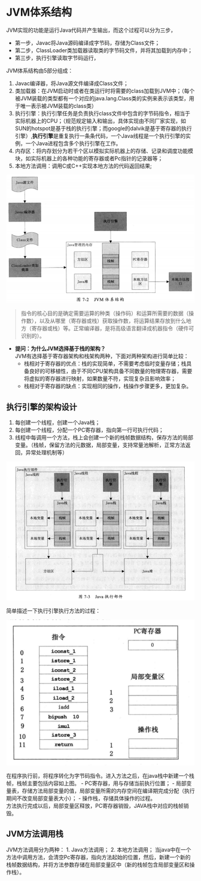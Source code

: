 # JVM体系结构
JVM实现的功能是运行Java代码并产生输出，而这个过程可以分为三步，
- 第一步，Javac将Java源码编译成字节码，存储为Class文件；
- 第二步，ClassLoader类加载器读取类的字节码文件，并将其加载到内存中；
- 第三步，执行引擎读取字节码运行，

JVM体系结构由5部分组成：
1. Javac编译器，将Java源文件编译成Class文件；
2. 类加载器：在JVM启动时或者在类运行时将需要的class加载到JVM中；（每个被JVM装载的类型都有一个对应的java.lang.Class类的实例来表示该类型，用于唯一表示被JVM装载的class类）
3. 执行引擎：执行引擎任务是负责执行class文件中包含的字节码指令，相当于实际机器上的CPU；（规范规定输入和输出，具体实现由不同厂家实现，如SUN的hotspot是基于栈的执行引擎；而google的dalvik是基于寄存器的执行引擎）,**执行引擎**是重复执行一条条代码，一个Java线程是一个执行引擎的实例，一个Java进程包含多个执行引擎在工作。
4. 内存区：将内存划分为若干个区以模拟实际机器上的存储、记录和调度功能模块，如实际机器上的各种功能的寄存器或者Pc指针的记录器等；
5. 本地方法调用：调用C或C++实现本地方法的代码返回结果;

![](/images/application/jvm/jvm-arch.png)

> 指令的核心目的是确定需要运算的种类（操作码）和运算所需要的数据（操作数），以及从哪里（寄存器或栈）获取操作数，将运算结果存放到什么地方（寄存器或栈）等。正常编译器，是将高级语言翻译成机器指令（硬件可识别的）。

- **提问：为什么JVM选择基于栈的架构？** <br>
JVM有选择基于寄存器架构和栈架构两种，下面对两种架构进行简单比较：
    - 栈相对于寄存器的优点：栈的实现简单，不需要考虑临时变量存储；栈具备良好的可移植性，由于不同CPU架构具备不同数量的物理寄存器，需要将虚拟的寄存器进行映射，如果数量不符，实现复杂且影响效率；
    - 栈相对于寄存器的缺点：实现相同的操作，栈操作步骤更多，更加复杂。

## 执行引擎的架构设计
1. 每创建一个线程，创建一个Java栈；
2. 每创建一个线程，分配一个PC寄存器，指向第一行可执行代码；
3. 线程中每调用一个方法，栈上会创建一个新的栈帧数据结构，保存方法的局部变量。（栈帧，保留方法的元数据，局部变量，支持常量池解析，正常方法返回，异常处理机制等）

![](/images/application/jvm/jvm-exec.png)

简单描述一下执行引擎执行方法的过程：

![](/images/application/jvm/jvm-exec2.png)

在程序执行前，将程序转化为字节码指令。进入方法之后，在java栈中新建一个栈帧，栈帧主要包括内容如上图。
    - PC寄存器，用与存储当前执行位置；
    - 局部变量表，存储方法局部变量的值，局部变量所需的内存空间在编译期完成分配（执行期间不改变局部变量表大小）；
    - 操作栈，存储具体操作的过程。<br>
方法执行完成以后，局部变量区释放，PC寄存器销毁，JAVA栈中对应的栈帧销毁。

## JVM方法调用栈
JVM方法调用分为两种：
    1. Java方法调用；
    2. 本地方法调用；
当java中在一个方法中调用方法，会清空Pc寄存器，指向方法起始的位置，然后，新建一个新的栈帧数据结构，并将方法参数存储在局部变量区中（新的栈帧包含局部变量区和操作栈）。


